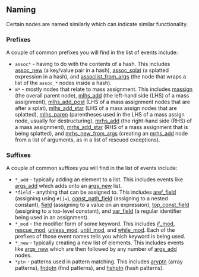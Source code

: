 ## Naming

Certain nodes are named similarly which can indicate similar functionality.

### Prefixes

A couple of common prefixes you will find in the list of events include:

* `assoc*` - having to do with the contents of a hash. This includes [assoc_new](events.md#assoc_new) (a key/value pair in a hash), [assoc_splat](events.md#assoc_splat) (a splatted expression in a hash), and [assoclist_from_args](events.md#assoclist_from_args) (the node that wraps a list of the `assoc_*` nodes inside a hash).
* `m*` - mostly nodes that relate to mass assignment. This includes [massign](events.md#massign) (the overall parent node), [mlhs_add](events.md#mlhs_add) (the left-hand side (LHS) of a mass assignment), [mlhs_add_post](events.md#mlhs_add_post) (LHS of a mass assignment nodes that are after a splat), [mlhs_add_star](events.md#mlhs_add_star) (LHS of a mass assign nodes that are splatted), [mlhs_paren](events.md#mlhs_paren) (parentheses used in the LHS of a mass assign node, usually for destructuring), [mrhs_add](events.md#mrhs_add) (the right-hand side (RHS) of a mass assignment), [mrhs_add_star](events.md#mrhs_add_star) (RHS of a mass assignment that is being splatted), and [mrhs_new_from_args](events.md#mrhs_new_from_args) (creating an [mrhs_add](events.md#mrhs_add) node from a list of arguments, as in a list of rescued exceptions).

### Suffixes

A couple of common suffixes you will find in the list of events include:

* `*_add` - typically adding an element to a list. This includes events like [args_add](events.md#args_add) which adds onto an [args_new](events.md#args_new) list.
* `*field` - anything that can be assigned to. This includes [aref_field](events.md#aref_field) (assigning using `#[]=`), [const_path_field](events.md#const_path_field) (assigning to a nested constant), [field](events.md#field) (assigning to a value on an expression), [top_const_field](events.md#top_const_field) (assigning to a top-level constant), and [var_field](events.md#var_field) (a regular identifier being used in an assignment).
* `*_mod` - the modifier form of some keyword. This includes [if_mod](events.md#if_mod), [rescue_mod](events.md#rescue_mod), [unless_mod](events.md#unless_mod), [until_mod](events.md#until_mod), and [while_mod](events.md#while_mod). Each of the prefixes of those event names tells you which keyword is being used.
* `*_new` - typically creating a new list of elements. This includes events like [args_new](events.md#args_new) which are then followed by any number of [args_add](events.md#args_add) nodes.
* `*ptn` - patterns used in pattern matching. This includes [aryptn](events.md#aryptn) (array patterns), [fndptn](events.md#fndptn) (find patterns), and [hshptn](events.md#hshptn) (hash patterns).
